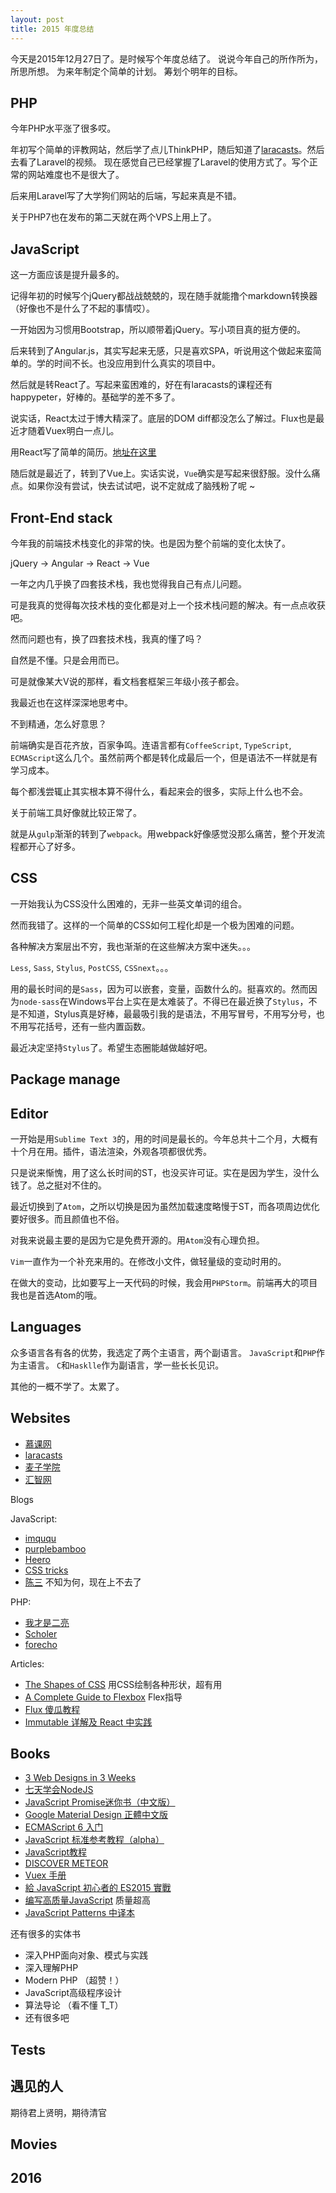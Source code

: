 ```yaml
---
layout: post
title: 2015 年度总结
---
```


今天是2015年12月27日了。是时候写个年度总结了。
说说今年自己的所作所为，所思所想。
为来年制定个简单的计划。
筹划个明年的目标。

## PHP

今年PHP水平涨了很多哎。

年初写个简单的评教网站，然后学了点儿ThinkPHP，随后知道了[laracasts](https://laracasts.com)。然后去看了Laravel的视频。
现在感觉自己已经掌握了Laravel的使用方式了。写个正常的网站难度也不是很大了。

后来用Laravel写了大学狗们网站的后端，写起来真是不错。

关于PHP7也在发布的第二天就在两个VPS上用上了。

## JavaScript

这一方面应该是提升最多的。

记得年初的时候写个jQuery都战战兢兢的，现在随手就能撸个markdown转换器（好像也不是什么了不起的事情哎）。

一开始因为习惯用Bootstrap，所以顺带着jQuery。写小项目真的挺方便的。

后来转到了Angular.js，其实写起来无感，只是喜欢SPA，听说用这个做起来蛮简单的。学的时间不长。也没应用到什么真实的项目中。

然后就是转React了。写起来蛮困难的，好在有laracasts的课程还有happypeter，好棒的。基础学的差不多了。

说实话，React太过于博大精深了。底层的DOM diff都没怎么了解过。Flux也是最近才随着Vuex明白一点儿。

用React写了简单的简历。[地址在这里](https://www.iamhele.com)

随后就是最近了，转到了Vue上。实话实说，`Vue`确实是写起来很舒服。没什么痛点。如果你没有尝试，快去试试吧，说不定就成了脑残粉了呢 ~

## Front-End stack

今年我的前端技术栈变化的非常的快。也是因为整个前端的变化太快了。

jQuery -> Angular -> React -> Vue

一年之内几乎换了四套技术栈，我也觉得我自己有点儿问题。

可是我真的觉得每次技术栈的变化都是对上一个技术栈问题的解决。有一点点收获吧。

然而问题也有，换了四套技术栈，我真的懂了吗？

自然是不懂。只是会用而已。

可是就像某大V说的那样，看文档套框架三年级小孩子都会。

我最近也在这样深深地思考中。

不到精通，怎么好意思？

前端确实是百花齐放，百家争鸣。连语言都有`CoffeeScript`, `TypeScript`, `ECMAScript`这么几个。虽然前两个都是转化成最后一个，但是语法不一样就是有学习成本。

每个都浅尝辄止其实根本算不得什么，看起来会的很多，实际上什么也不会。

关于前端工具好像就比较正常了。

就是从`gulp`渐渐的转到了`webpack`。用webpack好像感觉没那么痛苦，整个开发流程都开心了好多。

## CSS

一开始我认为CSS没什么困难的，无非一些英文单词的组合。

然而我错了。这样的一个简单的CSS如何工程化却是一个极为困难的问题。

各种解决方案层出不穷，我也渐渐的在这些解决方案中迷失。。。

`Less`, `Sass`, `Stylus`, `PostCSS`, `CSSnext`。。。

用的最长时间的是`Sass`，因为可以嵌套，变量，函数什么的。挺喜欢的。然而因为`node-sass`在Windows平台上实在是太难装了。不得已在最近换了`Stylus`，不是不知道，Stylus真是好棒，最最吸引我的是语法，不用写冒号，不用写分号，也不用写花括号，还有一些内置函数。

最近决定坚持`Stylus`了。希望生态圈能越做越好吧。

## Package manage



## Editor

一开始是用`Sublime Text 3`的，用的时间是最长的。今年总共十二个月，大概有十个月在用。插件，语法渲染，外观各项都很优秀。

只是说来惭愧，用了这么长时间的ST，也没买许可证。实在是因为学生，没什么钱了。总之挺对不住的。

最近切换到了`Atom`，之所以切换是因为虽然加载速度略慢于ST，而各项周边优化要好很多。而且颜值也不俗。

对我来说最主要的是因为它是免费开源的。用`Atom`没有心理负担。

`Vim`一直作为一个补充来用的。在修改小文件，做轻量级的变动时用的。

在做大的变动，比如要写上一天代码的时候，我会用`PHPStorm`。前端再大的项目我也是首选Atom的哦。

## Languages

众多语言各有各的优势，我选定了两个主语言，两个副语言。
`JavaScript`和`PHP`作为主语言。
`C`和`Hasklle`作为副语言，学一些长长见识。

其他的一概不学了。太累了。

## Websites

* [慕课网](http://imooc.com)
* [laracasts](https://laracasts.com)
* [麦子学院](http://maiziedu.com)
* [汇智网](http://www.hubwiz.com/)

Blogs

JavaScript:

* [imququ](https://imququ.com/)
* [purplebamboo](http://purplebamboo.github.io/)
* [Heero](http://heeroluo.net/)
* [CSS tricks](https://css-tricks.com/)
* [陈三](http://www.zfanw.com/) 不知为何，现在上不去了

PHP:

* [我才是二亮](http://www.2liang.me/)
* [Scholer](http://0x1.im/)
* [forecho](http://blog.forecho.com/)

Articles:
 
* [The Shapes of CSS](https://css-tricks.com/examples/ShapesOfCSS/) 用CSS绘制各种形状，超有用
* [A Complete Guide to Flexbox](https://css-tricks.com/snippets/css/a-guide-to-flexbox/) Flex指导
* [Flux 傻瓜教程](http://zhuanlan.zhihu.com/FrontendMagazine/19900243)
* [Immutable 详解及 React 中实践](http://zhuanlan.zhihu.com/purerender/20295971)

## Books

* [3 Web Designs in 3 Weeks](https://juntao.gitbooks.io/3-web-designs-in-3-weeks/content/find_an_agent/index.html)
* [七天学会NodeJS](http://nqdeng.github.io/7-days-nodejs/#1.1)
* [JavaScript Promise迷你书（中文版）](http://liubin.github.io/promises-book/)
* [Google Material Design 正體中文版](https://wcc723.gitbooks.io/google_design_translate/content/)
* [ECMAScript 6 入门](http://es6.ruanyifeng.com/#docs/intro)
* [JavaScript 标准参考教程（alpha）](http://javascript.ruanyifeng.com/)
* [JavaScript教程](http://www.liaoxuefeng.com/wiki/001434446689867b27157e896e74d51a89c25cc8b43bdb3000)
* [DISCOVER METEOR](http://zh.discovermeteor.com/)
* [Vuex 手册](http://vuex.vuejs.org/zh-cn/intro.html)
* [給 JavaScript 初心者的 ES2015 實戰](http://lifemap.in/es2015-in-action/)
* [编写高质量JavaScript](https://wtser.gitbooks.io/deep-learn-javascript/content/chapter1/README.html) 质量超高
* [JavaScript Patterns 中译本](https://github.com/TooBug/javascript.patterns)

还有很多的实体书

* 深入PHP面向对象、模式与实践
* 深入理解PHP
* Modern PHP （超赞！）
* JavaScript高级程序设计
* 算法导论 （看不懂 T_T）
* 还有很多吧

## Tests


## 遇见的人

期待君上贤明，期待清官

## Movies



## 2016